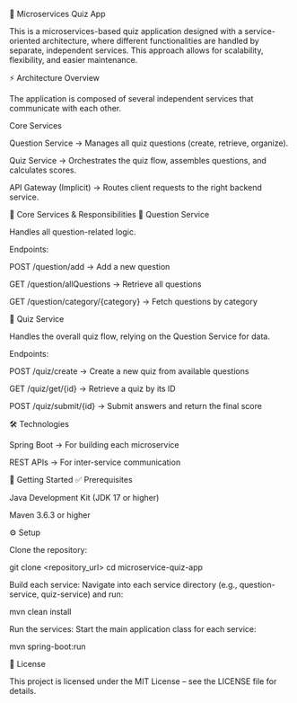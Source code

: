 🧩 Microservices Quiz App

This is a microservices-based quiz application designed with a service-oriented architecture, where different functionalities are handled by separate, independent services.
This approach allows for scalability, flexibility, and easier maintenance.

⚡ Architecture Overview

The application is composed of several independent services that communicate with each other.

Core Services

Question Service → Manages all quiz questions (create, retrieve, organize).

Quiz Service → Orchestrates the quiz flow, assembles questions, and calculates scores.

API Gateway (Implicit) → Routes client requests to the right backend service.

📌 Core Services & Responsibilities
📝 Question Service

Handles all question-related logic.

Endpoints:

POST /question/add → Add a new question

GET /question/allQuestions → Retrieve all questions

GET /question/category/{category} → Fetch questions by category

🎯 Quiz Service

Handles the overall quiz flow, relying on the Question Service for data.

Endpoints:

POST /quiz/create → Create a new quiz from available questions

GET /quiz/get/{id} → Retrieve a quiz by its ID

POST /quiz/submit/{id} → Submit answers and return the final score

🛠️ Technologies

Spring Boot → For building each microservice

REST APIs → For inter-service communication

🚀 Getting Started
✅ Prerequisites

Java Development Kit (JDK 17 or higher)

Maven 3.6.3 or higher

⚙️ Setup

Clone the repository:

git clone <repository_url>
cd microservice-quiz-app


Build each service:
Navigate into each service directory (e.g., question-service, quiz-service) and run:

mvn clean install


Run the services:
Start the main application class for each service:

mvn spring-boot:run

📜 License

This project is licensed under the MIT License – see the LICENSE
 file for details.
